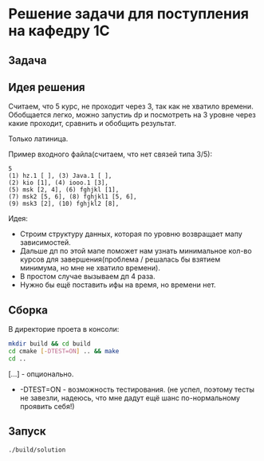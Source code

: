 # Решение задачи для поступления на кафедру 1С

## Задача

## Идея решения

Считаем, что 5 курс, не проходит через 3, так как не хватило времени. Обобщается легко, можно запустиь dp и посмотреть на 3 уровне через какие проходит, сравнить и обобщить результат.

Только латиница.

Пример входного файла(считаем, что нет связей типа 3/5):
```
5
(1) hz.1 [ ], (3) Java.1 [ ],
(2) kio [1], (4) iooo.1 [3],
(5) msk [2, 4], (6) fghjkl [1],
(7) msk2 [5, 6], (8) fghjkl1 [5, 6],
(9) msk3 [2], (10) fghjkl2 [8],
```

Идея:
* Строим структуру данных, которая по уровню возвращает мапу зависимостей.
* Дальше дп по этой мапе поможет нам узнать минимальное кол-во курсов для завершения(проблема / решалась бы взятием минимума, но мне не хватило времени).
* В простом случае вызываем дп 4 раза.
* Нужно бы ещё поставить ифы на время, но времени нет.



## Сборка
В директорие проета в консоли:
```bash
mkdir build && cd build
cd cmake [-DTEST=ON] .. && make
cd ..
```
[...] - опционально.
* -DTEST=ON - возможность тестирования. (не успел, поэтому тесты не завезли, надеюсь, что мне дадут ещё шанс по-нормальному проявить себя!)
## Запуск
```bash
./build/solution
```
